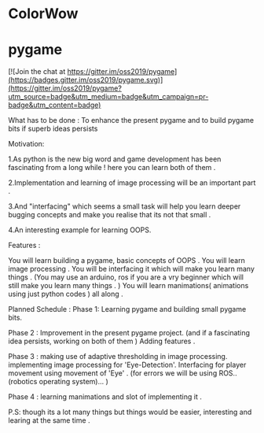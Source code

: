 # ColorWow
# pygame

[![Join the chat at https://gitter.im/oss2019/pygame](https://badges.gitter.im/oss2019/pygame.svg)](https://gitter.im/oss2019/pygame?utm_source=badge&utm_medium=badge&utm_campaign=pr-badge&utm_content=badge)

What has to be done :
To enhance the present pygame and to build pygame bits if superb ideas persists

Motivation:

1.As python is the new big word and game development has been fascinating from a long while !
here you can learn both of them .

2.Implementation and learning of image processing will be an important part .

3.And "interfacing" which seems a small task will help you learn deeper bugging concepts and make you realise that its not that small .

4.An interesting example for learning OOPS.

Features :

You will learn building a pygame, basic concepts of OOPS .
You will learn image processing .
You will be interfacing it which will make you learn many things .
(You may use an arduino, ros if you are a vry beginner which will still make you learn many things . )
You will learn manimations( animations using just python codes ) all along .

Planned Schedule :
Phase 1:
Learning pygame and building small pygame bits.

Phase 2 :
Improvement in the present pygame project. (and if a fascinating idea persists, working on both of them )
Adding features .

Phase 3 :
making use of adaptive thresholding in image processing.
implementing image processing for 'Eye-Detection'.
Interfacing for player movement using movement of 'Eye' .
(for errors we will be using ROS..(robotics operating system)...  )

Phase 4 :
learning manimations
and slot of implementing it .

P.S: though its a lot many things but things would be easier, interesting and learing at the same time .


